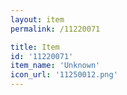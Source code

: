 ```yaml
---
layout: item
permalink: /11220071

title: Item
id: '11220071'
item_name: 'Unknown'
icon_url: '11250012.png'
---
```

